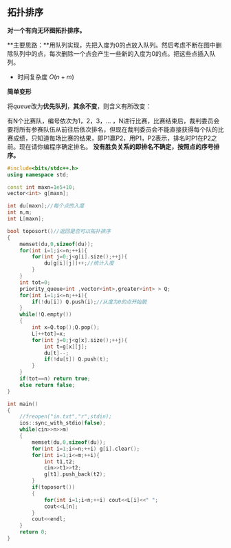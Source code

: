 ## 拓扑排序

**对一个有向无环图拓扑排序。**

**主要思路：**用队列实现，先把入度为0的点放入队列。然后考虑不断在图中删除队列中的点，每次删除一个点会产生一些新的入度为0的点。把这些点插入队列。

* 时间复杂度 $O(n+m)$



**简单变形**

将$queue$改为**优先队列**，**其余不变**，则含义有所改变：

有N个比赛队，编号依次为1，2，3，... ，N进行比赛，比赛结束后，裁判委员会要将所有参赛队伍从前往后依次排名，但现在裁判委员会不能直接获得每个队的比赛成绩，只知道每场比赛的结果，即P1赢P2，用P1，P2表示，排名时P1在P2之前。现在请你编程序确定排名。 **没有胜负关系的即排名不确定，按照点的序号排序。**

```c++
#include<bits/stdc++.h>
using namespace std;

const int maxn=1e5+10;
vector<int> g[maxn];

int du[maxn];//每个点的入度
int n,m;
int L[maxn];

bool toposort()//返回是否可以拓扑排序
{
    memset(du,0,sizeof(du));
    for(int i=1;i<=n;++i){
        for(int j=0;j<g[i].size();++j){
            du[g[i][j]]++;//统计入度
        }
    }
    int tot=0;
    priority_queue<int ,vector<int>,greater<int> > Q;
    for(int i=1;i<=n;++i){
        if(!du[i]) Q.push(i);//从度为0的点开始脱
    }
    while(!Q.empty())
    {
        int x=Q.top();Q.pop();
        L[++tot]=x;
        for(int j=0;j<g[x].size();++j){
            int t=g[x][j];
            du[t]--;
            if(!du[t]) Q.push(t);
        }
    }
    if(tot==n) return true;
    else return false;
}

int main()
{
    //freopen("in.txt","r",stdin);
    ios::sync_with_stdio(false);
    while(cin>>n>>m)
    {
        memset(du,0,sizeof(du));
        for(int i=1;i<=n;++i) g[i].clear();
        for(int i=1;i<=m;++i){
            int t1,t2;
            cin>>t1>>t2;
            g[t1].push_back(t2);
        }
        if(toposort())
        {
            for(int i=1;i<n;++i) cout<<L[i]<<" ";
            cout<<L[n];
        }
        cout<<endl;
    }
    return 0;
}
```

